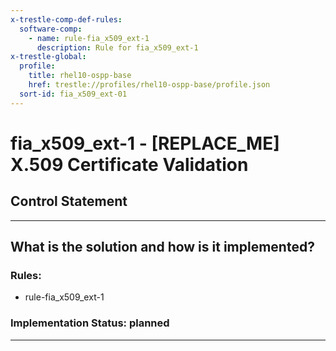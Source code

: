 ```yaml
---
x-trestle-comp-def-rules:
  software-comp:
    - name: rule-fia_x509_ext-1
      description: Rule for fia_x509_ext-1
x-trestle-global:
  profile:
    title: rhel10-ospp-base
    href: trestle://profiles/rhel10-ospp-base/profile.json
  sort-id: fia_x509_ext-01
---
```


# fia_x509_ext-1 - \[REPLACE_ME\] X.509 Certificate Validation

## Control Statement

______________________________________________________________________

## What is the solution and how is it implemented?

<!-- For implementation status enter one of: implemented, partial, planned, alternative, not-applicable -->

<!-- Note that the list of rules under ### Rules: is read-only and changes will not be captured after assembly to JSON -->

<!-- Add control implementation description here for control: fia_x509_ext-1 -->

### Rules:

  - rule-fia_x509_ext-1

### Implementation Status: planned

______________________________________________________________________
